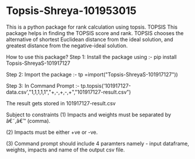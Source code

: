 # Topsis-Shreya-101953015
This is a python package for rank calculation using topsis.
TOPSIS
This package helps in finding the TOPSIS score and rank. TOPSIS chooses the alternative of shortest Euclidean distance from the ideal solution, and greatest distance from the negative-ideal solution.

How to use this package?
Step 1: Install the package using :- pip install Topsis-ShreyaS-101917127

Step 2: Import the package :- tp =import("Topsis-ShreyaS-101917127"))

Step 3: In Command Prompt :- tp.topsis('101917127-data.csv',"1,1,1,1,1","+,-,+,-,+","101917127-result.csv")

The result gets stored in 101917127-result.csv

Subject to constraints
(1) Impacts and weights must be separated by â€˜,â€™ (comma).

(2) Impacts must be either +ve or -ve.

(3) Command prompt should include 4 paramters namely - input dataframe, weights, impacts and name of the output csv file.
